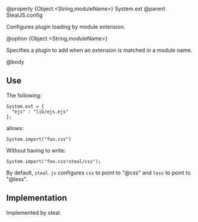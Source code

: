 @property {Object.<String,moduleName>} System.ext
@parent StealJS.config

Configures plugin loading by module extension.

@option {Object.<String,moduleName>}

Specifies a plugin to add when an extension is matched in a module name.

@body

## Use

The following:

    System.ext = {
      "ejs" : "lib/ejs.ejs"
    };

allows:

    System.import("foo.css")

Without having to write:

    System.import("foo.css!steal/css");

By default, `steal.js` configures `css` to point to "@css" and `less` to point to "@less".

## Implementation

Implemented by steal.